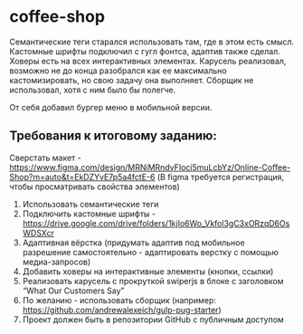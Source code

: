 # coffee-shop

Семантические теги старался использовать там, где в этом есть смысл. Кастомные шрифты подключил с гугл фонтса, адаптив также сделал. Ховеры есть на всех интерактивных элементах. Карусель реализовал, возможно не до конца разобрался как ее максимально кастомизировать, но свою задачу она выполняет. Сборщик не использовал, хотя с ним было бы полегче.

От себя добавил бургер меню в мобильной версии.

## Требования к итоговому заданию:
Сверстать макет - https://www.figma.com/design/MRNiMRndvFIoci5muLcbYz/Online-Coffee-Shop?m=auto&t=EkDZYvE7p5a4fctE-6
(В figma требуется регистрация, чтобы просматривать свойства элементов)

1. Использовать семантические теги
2. Подключить кастомные шрифты - https://drive.google.com/drive/folders/1kjIo6Wo_Vkfol3gC3xORzqD6OsWDSXcr
3. Адаптивная вёрстка (придумать адаптив под мобильное разрешение самостоятельно - адаптировать верстку с помощью медиа-запросов)
4. Добавить ховеры на интерактивные элементы (кнопки, ссылки)
5. Реализовать карусель с прокруткой swiperjs в блоке с заголовком “What Our Customers Say”
6. По желанию - использовать сборщик (например: https://github.com/andrewalexeich/gulp-pug-starter)
7. Проект должен быть в репозитории GitHub с публичным доступом
